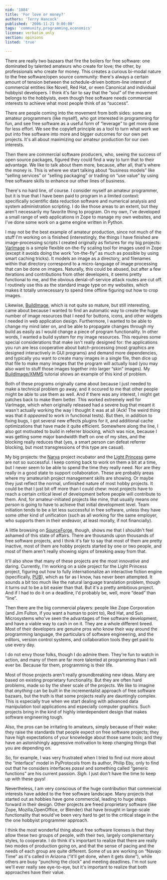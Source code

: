 ```yaml
---
nid: '1884'
title: 'For love or money?'
authors: 'Terry Hancock'
published: '2006-11-21 0:00:00'
tags: 'community,programming,economics'
license: verbatim_only
section: opinions
listed: 'true'

---
```

There are really two bazaars that fire the boilers for free software: one dominated by talented amateurs who create for love; the other, by professionals who create for money. This creates a curious bi-modal nature to the free software/open source community: there's always a certain amount of tension between the schedule-driven bottom-line interest of commercial entities like Novell, Red Hat, or even Canonical and individual hobbyist developers. I think it's fair to say that the “soul” of the movement belongs to the hobbyists, even though free software needs commercial interests to achieve what most people think of as “success”.

There are people coming into the movement from both sides: some are amateur programmers (like myself), who got interested in programming for fun, and see free software as a useful form of “leverage” to get more done for less effort. We see the copyleft principle as a tool to turn what work we put into free software into more and bigger outcomes for our own pet projects. It's all about maximizing our amateur production for our own interests.

Then there are commercial software producers, who, seeing the success of open source packages, figured they could find a way to turn that to their advantage. We like to talk about them more, because, after all, that's where the money is. This is where we start talking about “business models” like “selling services” or “selling packaging” or trading on “use value” by using free software skills to enhance our other lines of business.

There's no hard line, of course. I consider myself an amateur programmer, but it is true that I have been paid to program in a limited context: specifically scientific data reduction software and numerical analysis and system administration scripting. I do like those areas to an extent, but they aren't necessarily my favorite thing to program. On my own, I've developed a small range of web applications in Zope to manage my own websites, and I've done some work on a game engine written in Python.

I may not be the best example of amateur production, since not much of the stuff I'm working on is finished (interestingly, the things I have finished are image-processing scripts I created originally as fixtures for my big projects: [VarImage](http://sourceforge.net/project/showfiles.php?group_id=99506) is a simple flexible on-the-fly scaling tool for images used in Zope (except it avoids doing the work “on-the-fly” as much as possible by using smart caching tricks). It models an image as a directory, and filenames within that directory correspond to a micro-language of image processing that can be done on images. Naturally, this could be abused, but after a few iterations and contributions from other developers, it seems pretty functional to me, and the obvious denial-of-service attack routes are cut off. I routinely use this as the standard image type on my websites, which makes it totally unnecessary to spend time offline figuring out how to crop images.

Likewise, [BuildImage](http://sourceforge.net/project/showfiles.php?group_id=99506), which is not quite so mature, but still interesting, came about because I wanted to find an automatic way to create the huge number of image resources that I need for buttons, icons, and other widgets I needed in web application design. Furthermore, I wanted to be able to change my mind later on, and be able to propagate changes through my build as easily as I would change a piece of program functionality. In other words, I wanted a build system for my image resources. This requires some special considerations that make isn't really designed for: the applications you run are less cooperative about batch-processing (most graphics are designed interactively in GUI programs) and demand more dependencies, and typically you want to create many images in a single file, then dice up that file to make many images that the program will actually load (you may also want to stuff those images together into larger “skin” images). My [BuildImage/XMMS](http://www.freesoftwaremagazine.com/articles/skinning_xmms) tutorial shows an example of this kind of problem.

Both of these programs originally came about because I just needed to make a technical problem go away, and it occured to me that other people might be able to use them as well. And if there was any interest, I might get patches back to make them better. This worked extremely well for VarImage, which when originally released had a severe bug that meant it wasn't actually working the way I thought it was at all (Ack! The weird thing was that it _appeared_ to work in functional tests). But then, in addition to fixing bugs, I got several new effects plugins for it, and additional cache optimizations that have made it quite efficient. Somewhere along the line, I also got motivated to build in referrer blocking, which was nice, because I was getting some major bandwidth theft on one of my sites, and the blocking really reduces that (yes, a smart person can defeat referrer blocking, but most transgressions of this type are casual).

My big projects: the [Narya](http://www.narya.net) project incubator and the [Light Princess](http://light-princess.org) game are not so successful. I keep coming back to work on them a bit at a time, but I never seem to be able to spend the time they really need. Nor are they really in a good state to support collaboration. These are probably areas where my amateurish project management skills are showing. Or maybe they just reflect the normal, unfinished nature of most hobby projects. It could be that I just bit off more than I could chew: most projects have to reach a certain critical level of development before people will contribute to them. And, for amateur-initiated projects like mine, that usually means _one person_ is going to have to achieve that initial development level. Team initiation tends to be a lot less successful in free software, unless they have some other kind of unification (such as all working for the same employer, who supports them in their endeavor, at least morally, if not financially).

A little browsing on [SourceForge](http://sf.net), though, shows me that I shouldn't feel ashamed of this state of affairs. There are thousands upon thousands of free software projects, and I think it's fair to say that most of them are pretty inactive, most of them are hobby projects started by one or two people, and most of them aren't really showing signs of breaking away from that.

It'll also show that many of these projects are the most innovative and daring. Currently, I'm working on a side project for the Light Princess project, figuring out how to fully internationalize an interactive fiction engine (specifically, [PUB](http://py-universe.sf.net)), which as far as I know, has never been attempted. It sounds a bit too much like the natural language translation problem, though it turns out to be a bit easier than that. But it's a pretty ambitious project. And if I had to do it on a deadline, I'd probably be, well, more “dead” than “line”.

Then there are the big commercial players: people like Zope Corporation (and Jim Fulton, if you want a human to point to), Red Hat, and Sun Microsystems who've seen the advantages of free software development, and have a viable way to cash in on it. They are a whole different breed. Most of their developers are genuine pros who know their way around the programming language, the particulars of software engineering, and the editors, version control systems, and collaboration tools they get paid to use every day.

I do not envy those folks, though I do admire them. They're fun to watch in action, and many of them are far more talented at programming than I will ever be. Because for them, programming is their life.

Most of those projects aren't really groundbreaking new ideas. Many are based on existing proprietary functionality. But they are often hard problems, made so by the sheer scale of the projects. We like to imagine that _anything_ can be built in the incrementalist approach of free software bazaars, but the truth is that some projects really are dauntingly complex. This is especially true when we start dealing with advanced data manipulation tool applications and especially computer graphics. Such projects bring in the kind of highly interdependent design that makes software engineering tough.

Also, the pros can be irritating to amateurs, simply because of their wake: they raise the standards that people expect on free software projects; they have high expectations of your knowledge about those same tools; and they have an astonishingly aggressive motivation to keep changing things that you are depending on.

So, for example, I was very frustrated when I tried to find out more about the “interface” model in PyProtocols from its author, Philip Eby, only to find out that he considers interfaces _passé_ and something called “generic functions” are his current passion. _Sigh._ I just don't have the time to keep up with these guys!

Nevertheless, I am very conscious of the huge contribution that commercial interests have added to the free software landscape. Many projects that started out as hobbies have gone commercial, leading to huge steps forward in their design. Other projects are freed proprietary software (like Zope, Mozilla,OpenOffice, or Blender) that have brought in large-scale functionality that would've been very hard to get to the critical stage in the the one hobbyist programmer approach.

I think the most wonderful thing about free software licenses is that they allow these two groups of people, with their two, largely complementary styles, to cooperate. I do think it's important to realize that there are really two modes of production going on, and that the sense of pacing and the needs of each group are quite different. Some of us are working on “Navajo Time” as it's called in Arizona (“it'll get done, when it gets done”), while others are busy “punching the clock” and meeting deadlines. I'm not sure we'll ever really see eye-to-eye, but it's important to realize that both approaches have their value.

